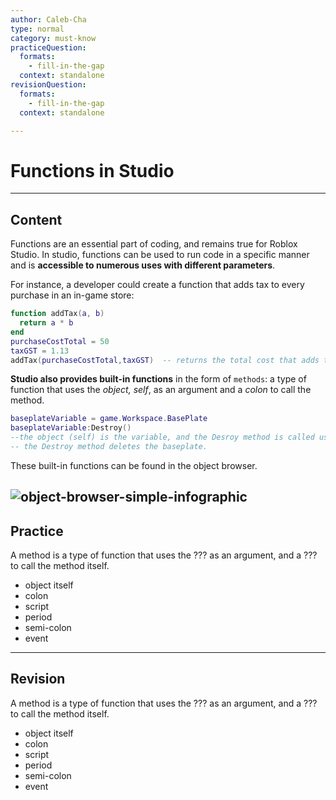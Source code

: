 ```yaml
---
author: Caleb-Cha
type: normal
category: must-know
practiceQuestion:
  formats:
    - fill-in-the-gap
  context: standalone
revisionQuestion:
  formats:
    - fill-in-the-gap
  context: standalone

---
```


# Functions in Studio
---

## Content
Functions are an essential part of coding, and remains true for Roblox Studio. In studio, functions can be used to run code in a specific manner and is **accessible to numerous uses with different parameters**.

For instance, a developer could create a function that adds tax to every purchase in an in-game store:

```lua
function addTax(a, b)
  return a * b
end
purchaseCostTotal = 50
taxGST = 1.13
addTax(purchaseCostTotal,taxGST)  -- returns the total cost that adds tax to every purchase
```
**Studio also provides built-in functions** in the form of `methods`: a type of function that uses the *object, self*, as an argument and a *colon* to call the method. 

```lua
baseplateVariable = game.Workspace.BasePlate
baseplateVariable:Destroy()
--the object (self) is the variable, and the Desroy method is called using the colon
-- the Destroy method deletes the baseplate.
```

These built-in functions can be found in the object browser.

![object-browser-simple-infographic](https://img.enkipro.com/a6647a6fa5097bd5111f6105e1b9e807.png)
---

## Practice

A method is a type of function that uses the ??? as an argument, and a ??? to call the method itself.

- object itself
- colon
- script
- period
- semi-colon
- event


---

## Revision

A method is a type of function that uses the ??? as an argument, and a ??? to call the method itself.

- object itself
- colon
- script
- period
- semi-colon
- event